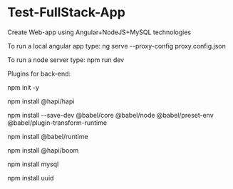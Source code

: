 # Test-FullStack-App
 Create Web-app using Angular+NodeJS+MySQL technologies

To run a local angular app type:  ng serve --proxy-config proxy.config.json

To run a node server type:  npm run dev

Plugins for back-end: 

npm init -y

npm install @hapi/hapi

npm install --save-dev @babel/core @babel/node @babel/preset-env @babel/plugin-transform-runtime

npm install @babel/runtime

npm install @hapi/boom

npm install mysql

npm install uuid
